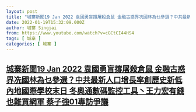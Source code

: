 ```yaml
---
layout: post
title: "城寨新聞19 Jan 2022 袁國勇盲撐屠殺倉鼠 金融古惑界冼國林為乜參選？中共最新人口增長率創歷史新低 內地國際學校末日 冬奧通數碼監控工具丶王力宏有錢也難買網軍 蔡子強01專訪爭議"
date: 2022-01-19T15:32:09.000Z
author: 城寨 Singjai
from: https://www.youtube.com/watch?v=cGCtCI44HS4
tags: [ 城寨 ]
categories: [ 城寨 ]
---
```

<!--1642606329000-->
[城寨新聞19 Jan 2022 袁國勇盲撐屠殺倉鼠 金融古惑界冼國林為乜參選？中共最新人口增長率創歷史新低 內地國際學校末日 冬奧通數碼監控工具丶王力宏有錢也難買網軍 蔡子強01專訪爭議](https://www.youtube.com/watch?v=cGCtCI44HS4)
------

<div>

</div>
